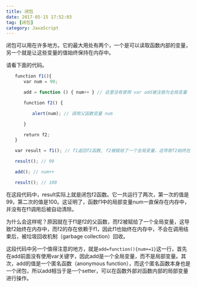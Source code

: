 ```yaml
---
title: 闭包
date: 2017-05-15 17:52:03
tag: [闭包]
category: JavaScript
---
```

闭包可以用在许多地方。它的最大用处有两个，一个是可以读取函数内部的变量，另一个就是让这些变量的值始终保持在内存中。
<!-- more -->

请看下面的代码。

```javascript
　　function f1(){
　　　　var num = 99;

　　　　add = function () { num++ } // 这里没有使用 var add被注册为全局变量

　　　　function f2() {

　　　　　　alert(num); // 调用父函数变量 num 

　　　　}

　　　　return f2; 
　　}

　　var result = f1(); // f1返回f2函数, f2被赋给了一个全局变量，这导致f2始终在内存中

　　result(); // 99

　　add(); // num++

　　result(); // 100
```

在这段代码中，result实际上就是闭包f2函数。它一共运行了两次，第一次的值是99，第二次的值是100。这证明了，函数f1中的局部变量num一直保存在内存中，并没有在f1调用后被自动清除。

为什么会这样呢？原因就在于f1是f2的父函数，而f2被赋给了一个全局变量，这导致f2始终在内存中，而f2的存在依赖于f1，因此f1也始终在内存中，不会在调用结束后，被垃圾回收机制（garbage collection）回收。

这段代码中另一个值得注意的地方，就是`add=function(){num+=1}`这一行，首先在add前面没有使用var关键字，因此add是一个全局变量，而不是局部变量。其次，add的值是一个匿名函数（anonymous function），而这个匿名函数本身也是一个闭包，所以add相当于是一个setter，可以在函数外部对函数内部的局部变量进行操作。
